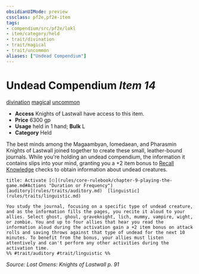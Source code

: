 ```yaml
---
obsidianUIMode: preview
cssclass: pf2e,pf2e-item
tags:
- compendium/src/pf2e/lokl
- item/category/held
- trait/divination
- trait/magical
- trait/uncommon
aliases: ["Undead Compendium"]
---
```

# Undead Compendium *Item 14*  
[divination](rules/traits/divination.md)  [magical](rules/traits/magical.md)  [uncommon](rules/traits/uncommon.md)  

- **Access** Knights of Lastwall have access to this item.
- **Price** 6300 gp
- **Usage** held in 1 hand; **Bulk** L
- **Category** Held

The best minds among the Magaambyan, Iomedaean, and Pharasmin Knights of Lastwall joined together to create these small, leather-bound journals. While you're holding an undead compendium, the information it contains slips into your mind, granting you a +2 item bonus to [Recall Knowledge](rules/actions/recall-knowledge.md) checks to obtain information about undead creatures.

```ad-embed-ability
title: Activate [⏲](rules/core-rulebook/chapter-9-playing-the-game.md#Actions "Duration or Frequency")
[auditory](rules/traits/auditory.md)  [linguistic](rules/traits/linguistic.md)  

You study the journal, focusing on a specific type of undead creature, and as the information fills the pages, you recite it aloud to your allies. Select ghost, ghoul, graveknight, lich, mummy, vampire, wight, or zombie. You and up to four allies that hear you read the information aloud during the activation gain a +2 item bonus on attack rolls and saving throws against that type of undead for the next 10 minutes. To benefit from the bonus, your allies must listen attentively and can't perform any other activities during the activation time.  
%% #trait/auditory #trait/linguistic %%
```

*Source: Lost Omens: Knights of Lastwall p. 91*